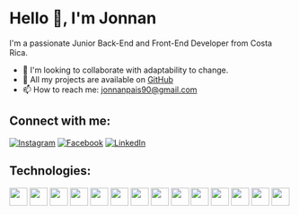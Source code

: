 # Hello 👋, I'm Jonnan

I'm a passionate Junior Back-End and Front-End Developer from Costa Rica. 

- 👯 I'm looking to collaborate with adaptability to change.
- 💼 All my projects are available on [GitHub](https://github.com/pais712?tab=repositories)
- 📫 How to reach me: [jonnanpais90@gmail.com](mailto:jonnanpais90@gmail.com)

## Connect with me:
[![Instagram](https://img.shields.io/badge/-Instagram-E4405F?style=flat-square&logo=instagram&logoColor=white)](https://www.instagram.com/pais_712/)
[![Facebook](https://img.shields.io/badge/-Facebook-1877F2?style=flat-square&logo=facebook&logoColor=white)](https://www.facebook.com/share/LVMwPHuvS6dMFHQQ/?mibextid=qi2Omg)
[![LinkedIn](https://img.shields.io/badge/-LinkedIn-blue?style=flat-square&logo=Linkedin&logoColor=white)](https://www.linkedin.com/in/jonnan-pa%C3%ADs-97ab32254?utm_source=share&utm_campaign=share_via&utm_content=profile&utm_medium=android_app)

## Technologies:
<p align="left">
  <img src="https://img.shields.io/badge/-C%23-239120?style=flat-square&logo=c-sharp&logoColor=white" height="32" />
  <img src="https://img.shields.io/badge/-Java-007396?style=flat-square&logo=java&logoColor=white" height="32" />
  <img src="https://img.shields.io/badge/-JavaScript-F7DF1E?style=flat-square&logo=javascript&logoColor=black" height="32" />
  <img src="https://img.shields.io/badge/-HTML-E34F26?style=flat-square&logo=html5&logoColor=white" height="32" />
  <img src="https://img.shields.io/badge/-CSS-1572B6?style=flat-square&logo=css3&logoColor=white" height="32" />
  <img src="https://img.shields.io/badge/-Python-3776AB?style=flat-square&logo=python&logoColor=white" height="32" />
  <img src="https://img.shields.io/badge/-PHP-777BB4?style=flat-square&logo=php&logoColor=white" height="32" />
  <img src="https://img.shields.io/badge/-Visual%20Studio-5C2D91?style=flat-square&logo=visual-studio&logoColor=white" height="32" />
  <img src="https://img.shields.io/badge/-Visual%20Studio%20Code-007ACC?style=flat-square&logo=visual-studio-code&logoColor=white" height="32" />
  <img src="https://img.shields.io/badge/-NetBeans-1B6AC6?style=flat-square&logo=apache-netbeans-ide&logoColor=white" height="32" />
  <img src="https://img.shields.io/badge/-SQL%20Server-CC2927?style=flat-square&logo=microsoft-sql-server&logoColor=white" height="32" />
  <img src="https://img.shields.io/badge/-MySQL-4479A1?style=flat-square&logo=mysql&logoColor=white" height="32" />
  <img src="https://img.shields.io/badge/-.NET-512BD4?style=flat-square&logo=.net&logoColor=white" height="32" />
  <img src="https://img.shields.io/badge/-React-61DAFB?style=flat-square&logo=react&logoColor=white" height="32" />
</p>


<!-- You can add more icons of languages and tools according to your skills -->
